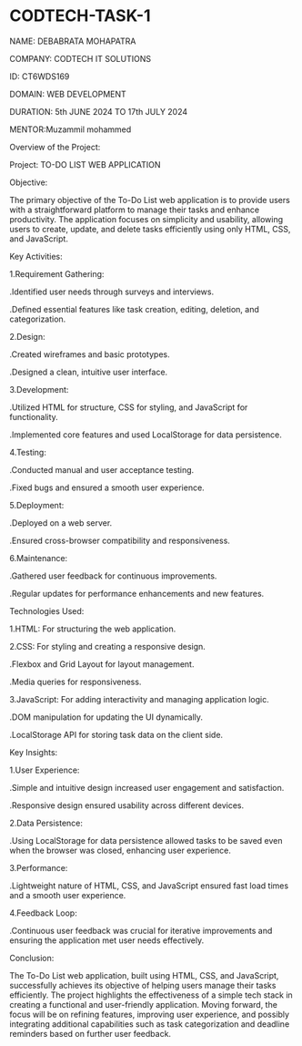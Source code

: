 # CODTECH-TASK-1
NAME: DEBABRATA MOHAPATRA

COMPANY: CODTECH IT SOLUTIONS

ID: CT6WDS169

DOMAIN: WEB DEVELOPMENT

DURATION: 5th JUNE 2024 TO 17th JULY 2024

MENTOR:Muzammil mohammed

Overview of the Project:

Project: TO-DO LIST WEB APPLICATION

Objective:

The primary objective of the To-Do List web application is to provide users with a straightforward platform to manage their tasks and enhance productivity. The application focuses on simplicity and usability, allowing users to create, update, and delete tasks efficiently using only HTML, CSS, and JavaScript.

Key Activities:

1.Requirement Gathering:

.Identified user needs through surveys and interviews.

.Defined essential features like task creation, editing, deletion, and categorization.

2.Design:

.Created wireframes and basic prototypes.

.Designed a clean, intuitive user interface.

3.Development:

.Utilized HTML for structure, CSS for styling, and JavaScript for functionality.

.Implemented core features and used LocalStorage for data persistence.

4.Testing:

.Conducted manual and user acceptance testing.

.Fixed bugs and ensured a smooth user experience.

5.Deployment:

.Deployed on a web server.

.Ensured cross-browser compatibility and responsiveness.

6.Maintenance:

.Gathered user feedback for continuous improvements.

.Regular updates for performance enhancements and new features.

Technologies Used:

1.HTML: For structuring the web application.

2.CSS: For styling and creating a responsive design.

.Flexbox and Grid Layout for layout management.

.Media queries for responsiveness.

3.JavaScript: For adding interactivity and managing application logic.

.DOM manipulation for updating the UI dynamically.

.LocalStorage API for storing task data on the client side.

Key Insights:

1.User Experience:

.Simple and intuitive design increased user engagement and satisfaction.

.Responsive design ensured usability across different devices.

2.Data Persistence:

.Using LocalStorage for data persistence allowed tasks to be saved even when the browser was closed, enhancing user experience.

3.Performance:

.Lightweight nature of HTML, CSS, and JavaScript ensured fast load times and a smooth user experience.

4.Feedback Loop:

.Continuous user feedback was crucial for iterative improvements and ensuring the application met user needs effectively.

Conclusion:

The To-Do List web application, built using HTML, CSS, and JavaScript, successfully achieves its objective of helping users manage their tasks efficiently. The project highlights the effectiveness of a simple tech stack in creating a functional and user-friendly application. Moving forward, the focus will be on refining features, improving user experience, and possibly integrating additional capabilities such as task categorization and deadline reminders based on further user feedback.

